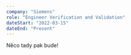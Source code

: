 ```yaml
---
company: "Siemens"
role: "Engineer Verification and Validation"
dateStart: "2022-03-15"
dateEnd: "Present"
---
```


Něco tady pak bude!